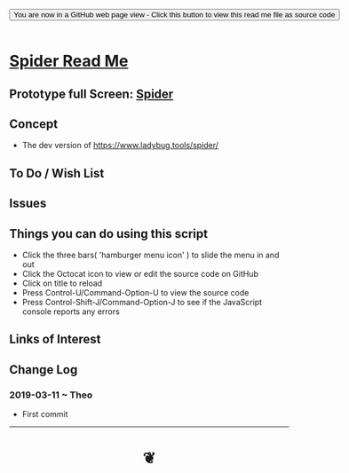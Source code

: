
<span style=display:none; >[You are now in a GitHub source code view - click this link to view Read Me file as a web page]( https://pushme-pullyou.github.io/#tootoo13/prototypes/spider/README.md "View file as a web page." ) </span>

<div><input type=button class = "btn btn-secondary btn-sm" onclick=window.location.href="https://github.com/pushme-pullyou/pushme-pullyou.github.io/blob/master/tootoo13/prototypes/spider/README.md"
value="You are now in a GitHub web page view - Click this button to view this read me file as source code" ></div>

<br>

# [Spider Read Me]( #tootoo13/prototypes/spider/README.md )

<!--
<iframe src=https://pushme-pullyou.github.io/tootoo13/prototypes/spider/spider.html width=100% height=500px >Iframes are not viewable in GitHub source code views</iframe>
_<small>Spider</small>_
-->

## Prototype full Screen: [Spider]( https://pushme-pullyou.github.io/tootoo13/prototypes/spider/spider.html )


## Concept

* The dev version of https://www.ladybug.tools/spider/

## To Do / Wish List


## Issues


## Things you can do using this script

* Click the three bars( 'hamburger menu icon' ) to slide the menu in and out
* Click the Octocat icon to view or edit the source code on GitHub
* Click on title to reload
* Press Control-U/Command-Option-U to view the source code
* Press Control-Shift-J/Command-Option-J to see if the JavaScript console reports any errors


## Links of Interest



## Change Log

### 2019-03-11 ~ Theo

* First commit


***

# <center title="hello!" ><a href=javascript:window.scrollTo(0,0); style=text-decoration:none; > ❦ </a></center>

